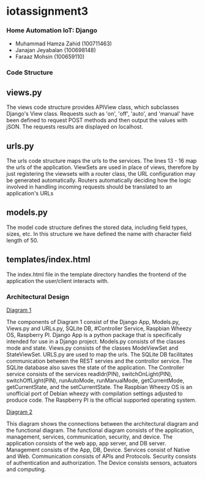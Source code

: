 # iotassignment3

### Home Automation IoT: Django

- Muhammad Hamza Zahid (100711463)
- Janajan Jeyabalan (100698148)
- Faraaz Mohsin (100659110)


### Code Structure

views.py
---
The views code structure provides APIView class, which subclasses Django's View class.
Requests such as 'on', 'off', 'auto', and 'manual' have been defined to request POST methods and
then output the values with jSON. The requests results are displayed on localhost. 

urls.py
---
The urls code structure maps the urls to the services. The lines 13 - 16 map the urls of the application. ViewSets are used in place of views, therefore by just registering the viewsets with a router class, the URL configuration may be generated automatically. Routers automatically deciding how the logic involved in handling incoming requests should be translated to an application's URLs

models.py
---
The model code structure defines the stored data, including field types, sizes, etc. In this structure we have defined the name with character field length of 50.

templates/index.html
---
The index.html file in the template directory handles the frontend of the application the user/client interacts with.

### Architectural Design

[Diagram 1](https://github.com/faraazmohsin/iotassignment3/blob/main/architectural%20design/architectural_design1.PNG)

The components of Diagram 1 consist of the Django App, Models.py, Views.py and URLs.py, SQLite DB, #Controller Service, Raspbian Wheezy OS, Raspberry PI. Django App is a python package that is specifically intended for use in a Django project.  Models.py consists of the classes mode and state. Views.py consists of the classes ModeViewSet and StateViewSet. URLS.py are used to map the urls. The SQLite DB facilitates communication between the REST servies and the controllor service. The SQLite database also saves the state of the application. The Controller service consists of the services readldr(PIN), switchOnLight(PIN), switchOffLight(PIN), runAutoMode, runManualMode, getCurrentMode, getCurrentState, and the setCurrentState. The Raspbian Wheezy OS is an unofficial port of Debian wheezy with compilation settings adjusted to produce code. The Raspberry PI is the official supported operating system.     

[Diagram 2](https://github.com/faraazmohsin/iotassignment3/blob/main/architectural%20design/architectural_design2.PNG)

This diagram shows the connections between the architectural diagram and the functional diagram. The functional diagram consists of the application, management, services, communication, security, and device. The application consists of the web app, app server, and DB server. Management consists of the App, DB, Device. Services consist of Native and Web. Communication consists of APIs and Protocols. Security consists of authentication and authorization. The Device consists sensors, actuators and computing. 
